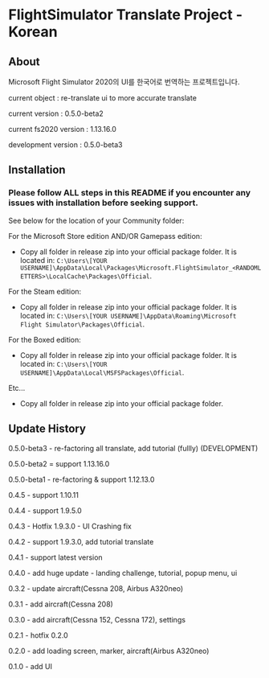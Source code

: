 # FlightSimulator Translate Project - Korean

## About

Microsoft Flight Simulator 2020의 UI를 한국어로 번역하는 프로젝트입니다.

current object : re-translate ui to more accurate translate

current version : 0.5.0-beta2

current fs2020 version : 1.13.16.0

development version : 0.5.0-beta3

## Installation

### Please follow ALL steps in this README if you encounter any issues with installation before seeking support.

See below for the location of your Community folder:

For the Microsoft Store edition AND/OR Gamepass edition:
- Copy all folder in release zip into your official package folder. It is located in:
`C:\Users\[YOUR USERNAME]\AppData\Local\Packages\Microsoft.FlightSimulator_<RANDOMLETTERS>\LocalCache\Packages\Official`.

For the Steam edition:
- Copy all folder in release zip into your official package folder. It is located in:
`C:\Users\[YOUR USERNAME]\AppData\Roaming\Microsoft Flight Simulator\Packages\Official`.

For the Boxed edition:
- Copy all folder in release zip into your official package folder. It is located in:
`C:\Users\[YOUR USERNAME]\AppData\Local\MSFSPackages\Official`.

Etc...
- Copy all folder in release zip into your official package folder.

## Update History

0.5.0-beta3 - re-factoring all translate, add tutorial (fullly) (DEVELOPMENT)

0.5.0-beta2 = support 1.13.16.0

0.5.0-beta1 - re-factoring & support 1.12.13.0

0.4.5 - support 1.10.11

0.4.4 - support 1.9.5.0

0.4.3 - Hotfix 1.9.3.0  - UI Crashing fix

0.4.2 - support 1.9.3.0, add tutorial translate

0.4.1 - support latest version

0.4.0 - add huge update - landing challenge, tutorial, popup menu, ui

0.3.2 - update aircraft(Cessna 208, Airbus A320neo)

0.3.1 - add aircraft(Cessna 208)

0.3.0 - add aircraft(Cessna 152, Cessna 172), settings

0.2.1 - hotfix 0.2.0

0.2.0 - add loading screen, marker, aircraft(Airbus A320neo)

0.1.0 - add UI
